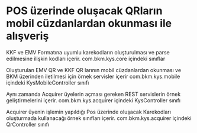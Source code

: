 # POS üzerinde oluşacak QRların mobil cüzdanlardan okunması ile alışveriş

KKF ve EMV Formatına uyumlu karekodların oluşturulması ve parse edilmesine ilişkin kodları içerir.
  com.bkm.kys.core içindeki sınıflar

Oluşturulan EMV QR ve KKF QR larının mobil cüzdanlardan okunması ve BKM üzerinden iletilmesi için örnek servisler içerir
  com.bkm.kys.mobile içindeki KysMobileController sınıfı 

Aynı zamanda Acquirer üyelerin açması gereken REST servislerin örnek geliştirmelerini içerir.
  com.bkm.kys.acquirer içindeki KysController sınıfı 

Acquirer üyenin işlemin yapıldığı Pos üzerinde oluşacak Karekodları oluşturmada kullanacağı örnek sınıfları içerir.
  com.bkm.kys.acquirer içindeki QrController sınıfı





